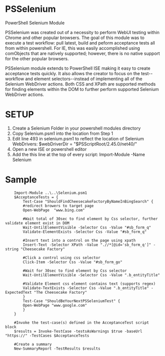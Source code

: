 # PSSelenium
PowerShell Selenium Module

PSSelenium was created out of a necessity to perform WebUI testing within Chrome and other popular browsers.  The goal of this module was to execute a test workflow: pull latest, build and peform acceptance tests all from within powershell.  For IE, this was easily accomplished using comObjects that are natively supported; however, there is no native support for the other popular browsers. 

PSSelenium module extends to PowerShell ISE making it easy to create acceptance tests quickly.  It also allows the creator to focus on the test--workflow and element selectors--instead of implementing all of the Selenium WebDriver actions.  Both CSS and XPath are supported methods for finding elements within the DOM to further perform supported Selenium WebDriver actions. 

# SETUP

1.  Create a Selenium Folder in your powershell modules directory
2.  Copy Selenium.psm1 into the location from Step 1
3.  Edit line 493 in selenium.psm1 to reflect the location of Selenium WebDrivers:  $webDriverDir = "$PSScriptRoot/2.45.0/net40/"
4.  Open a new ISE or powershell editor
5.  Add the this line at the top of every script: Import-Module -Name Selenium 

# Sample 

        Import-Module ..\..\Selenium.psm1
        $AcceptanceTests = {
            Test-Case "ShouldFindCheesecakeFactoryByNameInBingSearch" {
            #redirect browers to target page
            Open-WebPage  "www.bing.com"
            
            #Wait total of 30sec to find element by Css selector, further validate element exist in DOM 
            Wait-UntilElementVisible -Selector Css -Value "#sb_form_q"
            Validate-ElementExists -Selector Css -Value "#sb_form_q"
            
            #Insert text into a control on the page using xpath
            Insert-Text -Selector XPath -Value ".//*[@id='sb_form_q']" -string "Cheesecake Factory"
            
            #Click a control using css selector
            Click-Item -Selector Css -Value "#sb_form_go"
            
            #Wait for 30sec to find element by Css selector
            Wait-UntilElementVisible -Selector Css -Value ".b_entityTitle"
            
            #Validate Element css element contains text (supports regex)
            Validate-TextExists -Selector Css -Value ".b_entityTitle" -ExpectedText "The Cheesecake Factory"
            }
            Test-Case "ShouldBeYourNextPSSeleniumTest" {
            Open-WebPage "www.google.com"
            }  
        }
        
        #Invoke the test-case(s) defined in the AcceptanceTest script block 
        $results = Invoke-TestCase -testsAsWarnings $true -baseUrl "https://" -TestCases $AcceptanceTests
        
        #Create a summary 
        New-SummaryReport -TestResults $results
